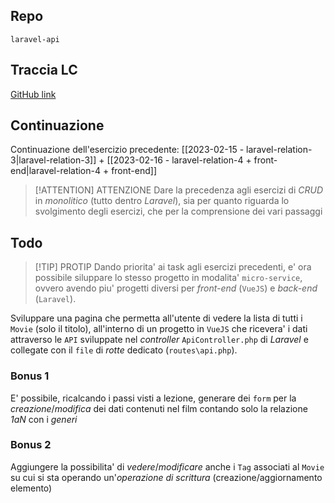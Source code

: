 ## Repo
`laravel-api`

## Traccia LC
[GitHub link](https://github.com/Guybrush3791/laravel-relation-2)

## Continuazione
Continuazione dell'esercizio precedente: [[2023-02-15 - laravel-relation-3|laravel-relation-3]] + [[2023-02-16 - laravel-relation-4 + front-end|laravel-relation-4 + front-end]]

> [!ATTENTION] ATTENZIONE
> Dare la precedenza agli esercizi di *CRUD* in *monolitico* (tutto dentro *Laravel*), sia per quanto riguarda lo svolgimento degli esercizi, che per la comprensione dei vari passaggi

## Todo
> [!TIP] PROTIP
> Dando priorita' ai task agli esercizi precedenti,  e' ora possibile siluppare lo stesso progetto in modalita' `micro-service`, ovvero avendo piu' progetti diversi per *front-end* (`VueJS`) e *back-end* (`Laravel`).

Sviluppare una pagina che permetta all'utente di vedere la lista di tutti i `Movie` (solo il titolo), all'interno di un progetto in `VueJS` che ricevera' i dati attraverso le `API` sviluppate nel *controller* `ApiController.php` di *Laravel* e collegate con il `file` di *rotte* dedicato (`routes\api.php`).

### Bonus 1
E' possibile, ricalcando i passi visti a lezione, generare dei `form` per la *creazione*/*modifica* dei dati contenuti nel film contando solo la relazione *1aN* con i *generi*

### Bonus 2
Aggiungere la possibilita' di *vedere*/*modificare* anche i `Tag` associati al `Movie` su cui si sta operando un'*operazione di scrittura* (creazione/aggiornamento elemento)